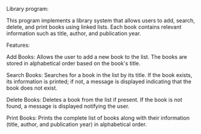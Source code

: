 Library program:

This program implements a library system that allows users to add, search, delete, and print books using linked lists. Each book contains relevant information such as title, author, and publication year.

Features:

Add Books: Allows the user to add a new book to the list. The books are stored in alphabetical order based on the book's title.

Search Books: Searches for a book in the list by its title. If the book exists, its information is printed; if not, a message is displayed indicating that the book does not exist.

Delete Books: Deletes a book from the list if present. If the book is not found, a message is displayed notifying the user.

Print Books: Prints the complete list of books along with their information (title, author, and publication year) in alphabetical order.
